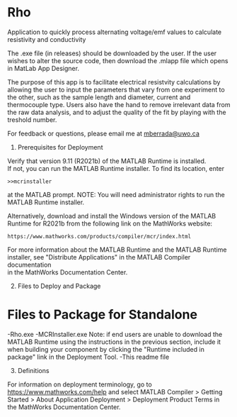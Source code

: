 # Rho
Application to quickly process alternating voltage/emf values to calculate resistivity and conductivity

The .exe file (in releases) should be downloaded by the user. 
If the user wishes to alter the source code, then download the .mlapp file which opens in MatLab App Designer. 

The purpose of this app is to facilitate electrical resistvity calculations by allowing the user to input 
the parameters that vary from one experiment to the other, such as the sample length and diameter, current 
and thermocouple type. Users also have the hand to remove irrelevant data from the raw data analysis, and to 
adjust the quality of the fit by playing with the treshold number. 

For feedback or questions, please email me at mberrada@uwo.ca

1. Prerequisites for Deployment 

Verify that version 9.11 (R2021b) of the MATLAB Runtime is installed.   
If not, you can run the MATLAB Runtime installer.
To find its location, enter
  
    >>mcrinstaller
      
at the MATLAB prompt.
NOTE: You will need administrator rights to run the MATLAB Runtime installer. 

Alternatively, download and install the Windows version of the MATLAB Runtime for R2021b 
from the following link on the MathWorks website:

    https://www.mathworks.com/products/compiler/mcr/index.html
   
For more information about the MATLAB Runtime and the MATLAB Runtime installer, see 
"Distribute Applications" in the MATLAB Compiler documentation  
in the MathWorks Documentation Center.

2. Files to Deploy and Package

Files to Package for Standalone 
================================
-Rho.exe
-MCRInstaller.exe 
    Note: if end users are unable to download the MATLAB Runtime using the
    instructions in the previous section, include it when building your 
    component by clicking the "Runtime included in package" link in the
    Deployment Tool.
-This readme file 

3. Definitions

For information on deployment terminology, go to
https://www.mathworks.com/help and select MATLAB Compiler >
Getting Started > About Application Deployment >
Deployment Product Terms in the MathWorks Documentation
Center.
